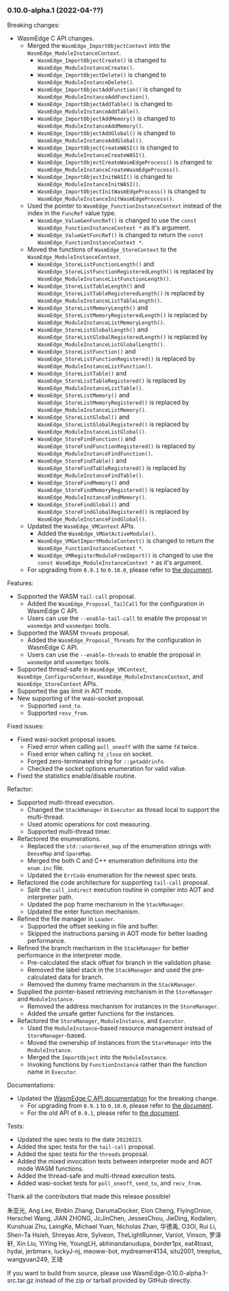 ### 0.10.0-alpha.1 (2022-04-??)

Breaking changes:

* WasmEdge C API changes.
  * Merged the `WasmEdge_ImportObjectContext` into the `WasmEdge_ModuleInstanceContext`.
    * `WasmEdge_ImportObjectCreate()` is changed to `WasmEdge_ModuleInstanceCreate()`.
    * `WasmEdge_ImportObjectDelete()` is changed to `WasmEdge_ModuleInstanceDelete()`.
    * `WasmEdge_ImportObjectAddFunction()` is changed to `WasmEdge_ModuleInstanceAddFunction()`.
    * `WasmEdge_ImportObjectAddTable()` is changed to `WasmEdge_ModuleInstanceAddTable()`.
    * `WasmEdge_ImportObjectAddMemory()` is changed to `WasmEdge_ModuleInstanceAddMemory()`.
    * `WasmEdge_ImportObjectAddGlobal()` is changed to `WasmEdge_ModuleInstanceAddGlobal()`.
    * `WasmEdge_ImportObjectCreateWASI()` is changed to `WasmEdge_ModuleInstanceCreateWASI()`.
    * `WasmEdge_ImportObjectCreateWasmEdgeProcess()` is changed to `WasmEdge_ModuleInstanceCreateWasmEdgeProcess()`.
    * `WasmEdge_ImportObjectInitWASI()` is changed to `WasmEdge_ModuleInstanceInitWASI()`.
    * `WasmEdge_ImportObjectInitWasmEdgeProcess()` is changed to `WasmEdge_ModuleInstanceInitWasmEdgeProcess()`.
  * Used the pointer to `WasmEdge_FunctionInstanceContext` instead of the index in the `FuncRef` value type.
    * `WasmEdge_ValueGenFuncRef()` is changed to use the `const WasmEdge_FunctionInstanceContext *` as it's argument.
    * `WasmEdge_ValueGetFuncRef()` is changed to return the `const WasmEdge_FunctionInstanceContext *`.
  * Moved the functions of `WasmEdge_StoreContext` to the `WasmEdge_ModuleInstanceContext`.
    * `WasmEdge_StoreListFunctionLength()` and `WasmEdge_StoreListFunctionRegisteredLength()` is replaced by `WasmEdge_ModuleInstanceListFunctionLength()`.
    * `WasmEdge_StoreListTableLength()` and `WasmEdge_StoreListTableRegisteredLength()` is replaced by `WasmEdge_ModuleInstanceListTableLength()`.
    * `WasmEdge_StoreListMemoryLength()` and `WasmEdge_StoreListMemoryRegisteredLength()` is replaced by `WasmEdge_ModuleInstanceListMemoryLength()`.
    * `WasmEdge_StoreListGlobalLength()` and `WasmEdge_StoreListGlobalRegisteredLength()` is replaced by `WasmEdge_ModuleInstanceListGlobalLength()`.
    * `WasmEdge_StoreListFunction()` and `WasmEdge_StoreListFunctionRegistered()` is replaced by `WasmEdge_ModuleInstanceListFunction()`.
    * `WasmEdge_StoreListTable()` and `WasmEdge_StoreListTableRegistered()` is replaced by `WasmEdge_ModuleInstanceListTable()`.
    * `WasmEdge_StoreListMemory()` and `WasmEdge_StoreListMemoryRegistered()` is replaced by `WasmEdge_ModuleInstanceListMemory()`.
    * `WasmEdge_StoreListGlobal()` and `WasmEdge_StoreListGlobalRegistered()` is replaced by `WasmEdge_ModuleInstanceListGlobal()`.
    * `WasmEdge_StoreFindFunction()` and `WasmEdge_StoreFindFunctionRegistered()` is replaced by `WasmEdge_ModuleInstanceFindFunction()`.
    * `WasmEdge_StoreFindTable()` and `WasmEdge_StoreFindTableRegistered()` is replaced by `WasmEdge_ModuleInstanceFindTable()`.
    * `WasmEdge_StoreFindMemory()` and `WasmEdge_StoreFindMemoryRegistered()` is replaced by `WasmEdge_ModuleInstanceFindMemory()`.
    * `WasmEdge_StoreFindGlobal()` and `WasmEdge_StoreFindGlobalRegistered()` is replaced by `WasmEdge_ModuleInstanceFindGlobal()`.
  * Updated the `WasmEdge_VMContext` APIs.
    * Added the `WasmEdge_VMGetActiveModule()`.
    * `WasmEdge_VMGetImportModuleContext()` is changed to return the `WasmEdge_FunctionInstanceContext *`.
    * `WasmEdge_VMRegisterModuleFromImport()` is changed to use the `const WasmEdge_ModuleInstanceContext *` as it's argument.
  * For upgrading from `0.9.1` to `0.10.0`, please refer to [the document](https://wasmedge.org/book/en/embed/c/0.9.1/upgrade_to_0.10.0.html).

Features:

* Supported the WASM `tail-call` proposal.
  * Added the `WasmEdge_Proposal_TailCall` for the configuration in WasmEdge C API.
  * Users can use the `--enable-tail-call` to enable the proposal in `wasmedge` and `wasmedgec` tools.
* Supported the WASM `threads` proposal.
  * Added the `WasmEdge_Proposal_Threads` for the configuration in WasmEdge C API.
  * Users can use the `--enable-threads` to enable the proposal in `wasmedge` and `wasmedgec` tools.
* Supported thread-safe in `WasmEdge_VMContext`, `WasmEdge_ConfigureContext`, `WasmEdge_ModuleInstanceContext`, and `WasmEdge_StoreContext` APIs.
* Supported the gas limit in AOT mode.
* New supporting of the wasi-socket proposal.
  * Supported `send_to`.
  * Supported `resv_from`.

Fixed issues:

* Fixed wasi-socket proposal issues.
  * Fixed error when calling `poll_oneoff` with the same `fd` twice.
  * Fixed error when calling `fd_close` on socket.
  * Forged zero-terminated string for `::getaddrinfo`.
  * Checked the socket options enumeration for valid value.
* Fixed the statistics enable/disable routine.

Refactor:

* Supported multi-thread execution.
  * Changed the `StackManager` in `Executor` as thread local to support the multi-thread.
  * Used atomic operations for cost measuring.
  * Supported multi-thread timer.
* Refactored the enumerations.
  * Replaced the `std::unordered_map` of the enumeration strings with `DenseMap` and `SpareMap`.
  * Merged the both C and C++ enumeration definitions into the `enum.inc` file.
  * Updated the `ErrCode` enumeration for the newest spec tests.
* Refactored the code architecture for supporting `tail-call` proposal.
  * Split the `call_indirect` execution routine in compiler into AOT and interpreter path.
  * Updated the pop frame mechanism in the `StackManager`.
  * Updated the enter function mechanism.
* Refined the file manager in `Loader`.
  * Supported the offset seeking in file and buffer.
  * Skipped the instructions parsing in AOT mode for better loading performance.
* Refined the branch mechanism in the `StackManager` for better performance in the interpreter mode.
  * Pre-calculated the stack offset for branch in the validation phase.
  * Removed the label stack in the `StackManager` and used the pre-calculated data for branch.
  * Removed the dummy frame mechanism in the `StackManager`.
* Supplied the pointer-based retrieving mechanism in the `StoreManager` and `ModuleInstance`.
  * Removed the address mechanism for instances in the `StoreManager`.
  * Added the unsafe getter functions for the instances.
* Refactored the `StoreManager`, `ModuleInstance`, and `Executor`.
  * Used the `ModuleInstance`-based resource management instead of `StoreManager`-based.
  * Moved the ownership of instances from the `StoreManager` into the `ModuleInstance`.
  * Merged the `ImportObject` into the `ModuleInstance`.
  * Invoking functions by `FunctionInstance` rather than the function name in `Executor`.

Documentations:

* Updated the [WasmEdge C API documentation](https://wasmedge.org/book/en/embed/c/ref.html) for the breaking change.
  * For upgrading from `0.9.1` to `0.10.0`, please refer to [the document](https://wasmedge.org/book/en/embed/c/0.9.1/upgrade_to_0.10.0.html).
  * For the old API of `0.9.1`, please refer to [the document](https://wasmedge.org/book/en/embed/c/0.9.1/ref.html).

Tests:

* Updated the spec tests to the date `20220223`.
* Added the spec tests for the `tail-call` proposal.
* Added the spec tests for the `threads` proposal.
* Added the mixed invocation tests between interpreter mode and AOT mode WASM functions.
* Added the thread-safe and multi-thread execution tests.
* Added wasi-socket tests for `poll_oneoff`, `send_to`, and `recv_from`.

Thank all the contributors that made this release possible!

朱亚光, Ang Lee, Binbin Zhang, DarumaDocker, Elon Cheng, FlyingOnion, Herschel Wang, JIAN ZHONG, JcJinChen, JessesChou, JieDing, Kodalien, Kunshuai Zhu, LaingKe, Michael Yuan, Nicholas Zhan, 华德禹, O3Ol, Rui Li, Shen-Ta Hsieh, Shreyas Atre, Sylveon, TheLightRunner, Vaniot, Vinson, 罗泽轩, Xin Liu, YiYing He, YoungLH, abhinandanudupa, border1px, eat4toast, hydai, jerbmarx, luckyJ-nj, meoww-bot, mydreamer4134, situ2001, treeplus, wangyuan249, 王琦

If you want to build from source, please use WasmEdge-0.10.0-alpha.1-src.tar.gz instead of the zip or tarball provided by GitHub directly.
